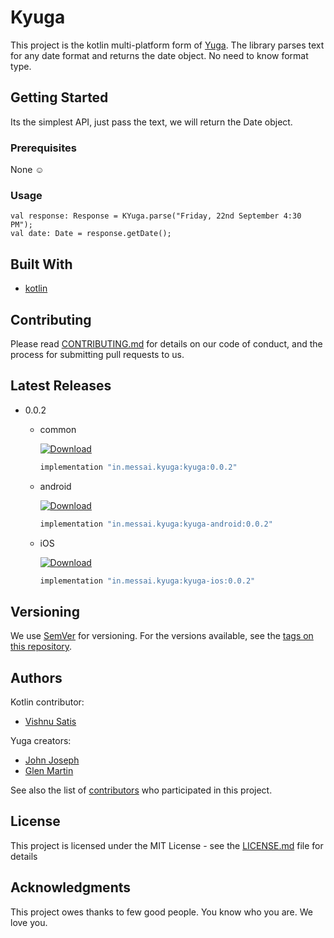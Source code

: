 # Kyuga
This project is the kotlin multi-platform form of [Yuga](https://github.com/messai-engineering/Yuga).
The library parses text for any date format and returns the date object.
 No need to know format type.

## Getting Started

Its the simplest API, just pass the text, we will return the Date object.

### Prerequisites

None :relaxed:


### Usage

```
val response: Response = KYuga.parse("Friday, 22nd September 4:30 PM");
val date: Date = response.getDate();
```

## Built With

* [kotlin](https://kotlinlang.org/)

## Contributing

Please read [CONTRIBUTING.md](https://gist.github.com/johnjoseph/b6aeea8ff859964ac325896bf9eeb2c7) for details on our code of conduct, and the process for submitting pull requests to us.

## Latest Releases

* 0.0.2
    * common
      
       [ ![Download](https://api.bintray.com/packages/messai/maven/kyuga/images/download.svg) ](https://bintray.com/messai/maven/kyuga/_latestVersion)
      ```groovy
      implementation "in.messai.kyuga:kyuga:0.0.2"
      ```
    * android
    
       [ ![Download](https://api.bintray.com/packages/messai/maven/kyuga/images/download.svg) ](https://bintray.com/messai/maven/kyuga/_latestVersion)
      ```groovy
      implementation "in.messai.kyuga:kyuga-android:0.0.2"
      ```
    * iOS
        
       [ ![Download](https://api.bintray.com/packages/messai/maven/kyuga/images/download.svg) ](https://bintray.com/messai/maven/kyuga/_latestVersion)
      ```groovy
      implementation "in.messai.kyuga:kyuga-ios:0.0.2"
      ```
## Versioning

We use [SemVer](http://semver.org/) for versioning. For the versions available, see the [tags on this repository](https://github.com/your/project/tags).

## Authors

Kotlin contributor:
* [Vishnu Satis](https://github.com/vizsatiz)

Yuga creators:
* [John Joseph](https://github.com/johnjoseph)
* [Glen Martin](https://github.com/glenkalarikkal)

See also the list of [contributors](https://github.com/orgs/messai-engineering/people) who participated in this project.

## License

This project is licensed under the MIT License - see the [LICENSE.md](LICENSE.md) file for details

## Acknowledgments

This project owes thanks to few good people. You know who you are.
We love you.
